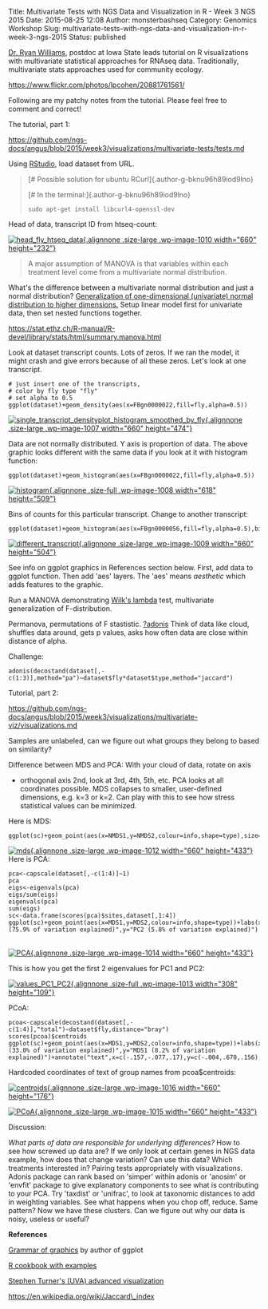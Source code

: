 Title: Multivariate Tests with NGS Data and Visualization in R - Week 3 NGS 2015
Date: 2015-08-25 12:08
Author: monsterbashseq
Category: Genomics Workshop
Slug: multivariate-tests-with-ngs-data-and-visualization-in-r-week-3-ngs-2015
Status: published

[Dr. Ryan Williams](http://ryanjw.github.io/), postdoc at Iowa State
leads tutorial on R visualizations with multivariate statistical
approaches for RNAseq data. Traditionally, multivariate stats approaches
used for community ecology.

https://www.flickr.com/photos/lpcohen/20881761561/

Following are my patchy notes from the tutorial. Please feel free to
comment and correct!

The tutorial, part 1:

https://github.com/ngs-docs/angus/blob/2015/week3/visualizations/multivariate-tests/tests.md

Using [RStudio](https://www.rstudio.com/), load dataset from URL.

> <div id="magicdomid67" class="ace-line">
>
> [\# Possible solution for ubuntu RCurl]{.author-g-bknu96h89iod9lno}
>
> </div>
>
> <div id="magicdomid79" class="ace-line">
>
> [\# In the terminal:]{.author-g-bknu96h89iod9lno}
>
> </div>
>
> <div id="magicdomid81" class="ace-line">
>
>     sudo apt-get install libcurl4-openssl-dev
>
> </div>

Head of data, transcript ID from htseq-count:

[![head\_fly\_htseq\_data](https://monsterbashseq.files.wordpress.com/2015/08/head_fly_htseq_data.png?w=660){.alignnone
.size-large .wp-image-1010 width="660"
height="232"}](https://monsterbashseq.files.wordpress.com/2015/08/head_fly_htseq_data.png)

> A major assumption of MANOVA is that variables within each treatment
> level come from a multivariate normal distribution.

What's the difference between a multivariate normal distribution and
just a normal distribution? [Generalization of one-dimensional
(univariate) normal distribution to higher
dimensions.](https://en.wikipedia.org/wiki/Multivariate_normal_distribution) Setup
linear model first for univariate data, then set nested functions
together.

https://stat.ethz.ch/R-manual/R-devel/library/stats/html/summary.manova.html

Look at dataset transcript counts. Lots of zeros. If we ran the model,
it might crash and give errors because of all these zeros. Let's look at
one transcript.

    # just insert one of the transcripts,
    # color by fly type "fly"
    # set alpha to 0.5
    ggplot(dataset)+geom_density(aes(x=FBgn0000022,fill=fly,alpha=0.5))

[![single\_transcript\_densityplot\_histogram\_smoothed\_by\_fly](https://monsterbashseq.files.wordpress.com/2015/08/single_transcript_densityplot_histogram_smoothed_by_fly1.png?w=660){.alignnone
.size-large .wp-image-1007 width="660"
height="474"}](https://monsterbashseq.files.wordpress.com/2015/08/single_transcript_densityplot_histogram_smoothed_by_fly1.png)

Data are not normally distributed. Y axis is proportion of data. The
above graphic looks different with the same data if you look at it with
histogram function:

    ggplot(dataset)+geom_histogram(aes(x=FBgn0000022,fill=fly,alpha=0.5))

[![histogram](https://monsterbashseq.files.wordpress.com/2015/08/histogram.png){.alignnone
.size-full .wp-image-1008 width="618"
height="509"}](https://monsterbashseq.files.wordpress.com/2015/08/histogram.png)

Bins of counts for this particular transcript. Change to another
transcript:

    ggplot(dataset)+geom_histogram(aes(x=FBgn0000056,fill=fly,alpha=0.5),binwidth=100)

[![different\_transcript](https://monsterbashseq.files.wordpress.com/2015/08/different_transcript.png?w=660){.alignnone
.size-large .wp-image-1009 width="660"
height="504"}](https://monsterbashseq.files.wordpress.com/2015/08/different_transcript.png)

See info on ggplot graphics in References section below. First, add data
to ggplot function. Then add 'aes' layers. The 'aes' means *aesthetic*
which adds features to the graphic.

Run a MANOVA demonstrating [Wilk's
lambda](https://en.wikipedia.org/wiki/Wilks%27s_lambda_distribution) test,
multivariate generalization of F-distribution.

Permanova, permutations of F stastistic.
[?adonis](http://127.0.0.1:26220/library/vegan/html/adonis.html) Think
of data like cloud, shuffles data around, gets p values, asks how often
data are close within distance of alpha.

Challenge:

    adonis(decostand(dataset[,-c(1:3)],method="pa")~dataset$fly*dataset$type,method="jaccard")

Tutorial, part 2:

https://github.com/ngs-docs/angus/blob/2015/week3/visualizations/multivariate-viz/visualizations.md

Samples are unlabeled, can we figure out what groups they belong to
based on similarity?

Difference between MDS and PCA: With your cloud of data, rotate on axis
- orthogonal axis 2nd, look at 3rd, 4th, 5th, etc. PCA looks at all
coordinates possible. MDS collapses to smaller, user-defined dimensions,
e.g. k=3 or k=2. Can play with this to see how stress statistical values
can be minimized.

Here is MDS:

    ggplot(sc)+geom_point(aes(x=NMDS1,y=NMDS2,colour=info,shape=type),size=3)

[![mds](https://monsterbashseq.files.wordpress.com/2015/08/mds1.png?w=660){.alignnone
.size-large .wp-image-1012 width="660"
height="433"}](https://monsterbashseq.files.wordpress.com/2015/08/mds1.png)  
Here is PCA:

    pca<-capscale(dataset[,-c(1:4)]~1)
    pca
    eigs<-eigenvals(pca)
    eigs/sum(eigs)
    eigenvals(pca)
    sum(eigs)
    sc<-data.frame(scores(pca)$sites,dataset[,1:4])
    ggplot(sc)+geom_point(aes(x=MDS1,y=MDS2,colour=info,shape=type))+labs(x="PC1 (75.9% of variation explained)",y="PC2 (5.8% of variation explained)")

[  
![PCA](https://monsterbashseq.files.wordpress.com/2015/08/pca.png?w=660){.alignnone
.size-large .wp-image-1014 width="660"
height="433"}](https://monsterbashseq.files.wordpress.com/2015/08/pca.png)

This is how you get the first 2 eigenvalues for PC1 and PC2:

[![values\_PC1\_PC2](https://monsterbashseq.files.wordpress.com/2015/08/values_pc1_pc2.png){.alignnone
.size-full .wp-image-1013 width="308"
height="109"}](https://monsterbashseq.files.wordpress.com/2015/08/values_pc1_pc2.png)

PCoA:

    pcoa<-capscale(decostand(dataset[,-c(1:4)],"total")~dataset$fly,distance="bray")
    scores(pcoa)$centroids
    ggplot(sc)+geom_point(aes(x=MDS1,y=MDS2,colour=info,shape=type))+labs(x="MDS1 (33.0% of variation explained)",y="MDS1 (8.2% of variation explained)")+annotate("text",x=c(-.157,-.077,.17),y=c(-.004,.670,.156),label=c("HYB","ORE","SAM"))

Hardcoded coordinates of text of group names from pcoa\$centroids:

[![centroids](https://monsterbashseq.files.wordpress.com/2015/08/centroids.png?w=660){.alignnone
.size-large .wp-image-1016 width="660"
height="176"}](https://monsterbashseq.files.wordpress.com/2015/08/centroids.png)

[![PCoA](https://monsterbashseq.files.wordpress.com/2015/08/pcoa.png?w=660){.alignnone
.size-large .wp-image-1015 width="660"
height="433"}](https://monsterbashseq.files.wordpress.com/2015/08/pcoa.png)

Discussion:

*What parts of data are responsible for underlying differences?* How to
see how screwed up data are? If we only look at certain genes in NGS
data example, how does that change variation? Can use this data? Which
treatments interested in? Pairing tests appropriately with
visualizations. Adonis package can rank based on 'simper' within adonis
or 'anosim' or 'envfit' package to give explanatory components to see
what is contributing to your PCA. Try 'taxdist' or 'unifrac', to look at
taxonomic distances to add in weighting variables. See what happens when
you chop off, reduce. Same pattern? Now we have these clusters. Can we
figure out why our data is noisy, useless or useful?

**References**

[Grammar of
graphics](http://vita.had.co.nz/papers/layered-grammar.pdf) by author of
ggplot

[R cookbook with
examples](http://www.r-bloggers.com/r-cookbook-with-examples/)

[Stephen Turner's (UVA) advanced
visualization](http://bioconnector.org/workshops/lessons/r/r-viz/)

https://en.wikipedia.org/wiki/Jaccard\_index
